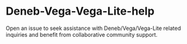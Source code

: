 # Deneb-Vega-Vega-Lite-help
Open an issue to seek assistance with Deneb/Vega/Vega-Lite related inquiries and benefit from collaborative community support.
